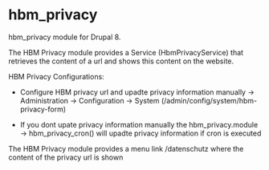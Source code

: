 # hbm_privacy
hbm_privacy module for Drupal 8.

The HBM Privacy module provides a Service (HbmPrivacyService) that retrieves the content of a url 
and shows this content on the website.

HBM Privacy Configurations:
   - Configure HBM privacy url and upadte privacy information manually
        -> Administration -> Configuration -> System (/admin/config/system/hbm-privacy-form)
   
   - If you dont upate privacy information manually the hbm_privacy.module -> hbm_privacy_cron() 
     will upadte privacy information if cron is executed 
   
       
The HBM Privacy module provides a menu link /datenschutz where the content of the privacy url is shown








